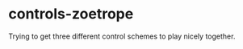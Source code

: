 controls-zoetrope
=================

Trying to get three different control schemes to play nicely together.